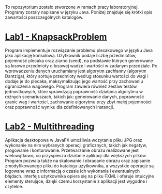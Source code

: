 To repozytorium zostało stworzone w ramach pracy laboratoryjnej. Programy zostały napisane w języku Java. Poniżej znajduje się krótki opis zawartości poszczególnych katalogów.

# [Lab1 - KnapsackProblem](./Lab1-KnapsackProblem)

Program implementuje rozwiązanie problemu plecakowego w języku Java jako aplikację konsolową. Użytkownik podaje liczbę przedmiotów, pojemność plecaka oraz ziarno (seed), na podstawie których generowane są losowe przedmioty o losowej wadze i wartości w zadanym przedziale. Po wprowadzeniu danych uruchamiany jest algorytm zachłanny (algorytm Dantziga), który sortuje przedmioty według stosunku wartości do wagi i dodaje je do plecaka, maksymalizując jego wartość przy zachowaniu ograniczenia wagowego. Program zawiera również zestaw testów jednostkowych, które sprawdzają poprawność działania algorytmu w różnych scenariuszach, takich jak: generowanie danych, poprawność granic wag i wartości, zachowanie algorytmu przy zbyt małej pojemności oraz poprawność wyniku dla zdefiniowanych instancji.

# [Lab2 - Multithreading](./Lab2-Multithreading)

Aplikacja desktopowa w JavaFX umożliwia wczytanie pliku JPG oraz wykonanie na nim wybranych operacji graficznych, takich jak negatyw, progowanie i konturowanie. Przetwarzanie obrazu realizowane jest wielowątkowo, co przyspiesza działanie aplikacji dla większych plików. Program pozwala także na skalowanie i obracanie obrazu oraz zapisanie zmodyfikowanego pliku do katalogu użytkownika, a wszystkie operacje są logowane wraz z informacją o czasie ich wykonania i ewentualnych błędach. Interfejs użytkownika opiera się na pliku FXML i oferuje intuicyjne elementy sterujące, dzięki czemu korzystanie z aplikacji jest wygodne i czytelne.
